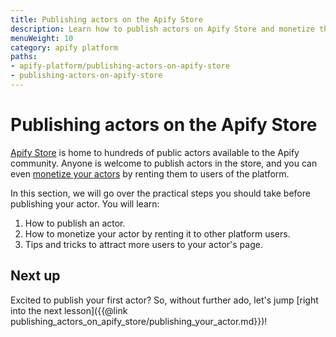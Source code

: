 ```yaml
---
title: Publishing actors on the Apify Store
description: Learn how to publish actors on Apify Store and monetize them by renting your actor to other platform users.
menuWeight: 10
category: apify platform
paths:
- apify-platform/publishing-actors-on-apify-store
- publishing-actors-on-apify-store
---
```


# [](#publishing-actors-on-apify-store) Publishing actors on the Apify Store

[Apify Store](https://apify.com/store) is home to hundreds of public actors available to the Apify community. Anyone is welcome to publish actors in the store, and you can even [monetize your actors](https://get.apify.com/monetize-your-code) by renting them to users of the platform.

In this section, we will go over the practical steps you should take before publishing your actor. You will learn:

1. How to publish an actor.
2. How to monetize your actor by renting it to other platform users.
3. Tips and tricks to attract more users to your actor's page.

## [](#next) Next up

Excited to publish your first actor? So, without further ado, let's jump [right into the next lesson]({{@link publishing_actors_on_apify_store/publishing_your_actor.md}})!
